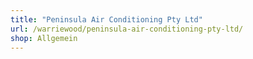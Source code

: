 ```yaml
---
title: "Peninsula Air Conditioning Pty Ltd"
url: /warriewood/peninsula-air-conditioning-pty-ltd/
shop: Allgemein
---
```


